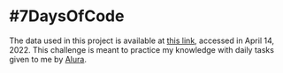 # #7DaysOfCode

The data used in this project is available at [this link](https://www12.senado.leg.br/transparencia/dados-abertos-transparencia/dados-abertos-ceaps), accessed in April 14, 2022. This challenge is meant to practice my knowledge with daily tasks given to me by [Alura](https://7daysofcode.io/).
